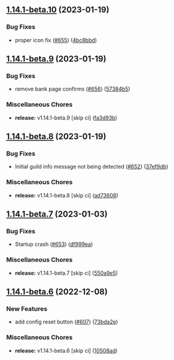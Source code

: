 ## [1.14.1-beta.10](https://github.com/Wynntils/Wynntils/compare/v1.14.1-beta.9...v1.14.1-beta.10) (2023-01-19)


### Bug Fixes

* proper icon fix ([#655](https://github.com/Wynntils/Wynntils/issues/655)) ([4bc8bbd](https://github.com/Wynntils/Wynntils/commit/4bc8bbd1ab79b0a053520351a9b346aa5613789f))

## [1.14.1-beta.9](https://github.com/Wynntils/Wynntils/compare/v1.14.1-beta.8...v1.14.1-beta.9) (2023-01-19)


### Bug Fixes

* remove bank page confirms ([#656](https://github.com/Wynntils/Wynntils/issues/656)) ([57384b5](https://github.com/Wynntils/Wynntils/commit/57384b56d93c5cbfb89f045e8ea1dff8920cf0c5))


### Miscellaneous Chores

* **release:** v1.14.1-beta.9 [skip ci] ([fa3d93b](https://github.com/Wynntils/Wynntils/commit/fa3d93b15e8523292205ea89e5a85a986a950d59))

## [1.14.1-beta.8](https://github.com/Wynntils/Wynntils/compare/v1.14.1-beta.7...v1.14.1-beta.8) (2023-01-19)


### Bug Fixes

* Initial guild info message not being detected ([#652](https://github.com/Wynntils/Wynntils/issues/652)) ([37ef9db](https://github.com/Wynntils/Wynntils/commit/37ef9db2a801845f54a8f8c0778059c066bb8f3b))


### Miscellaneous Chores

* **release:** v1.14.1-beta.8 [skip ci] ([ad73608](https://github.com/Wynntils/Wynntils/commit/ad73608b4ac20078fd5f095cef67c46d09c14de6))

## [1.14.1-beta.7](https://github.com/Wynntils/Wynntils/compare/v1.14.1-beta.6...v1.14.1-beta.7) (2023-01-03)


### Bug Fixes

* Startup crash ([#653](https://github.com/Wynntils/Wynntils/issues/653)) ([df999ea](https://github.com/Wynntils/Wynntils/commit/df999ea1d827770f8d223ea4b8631a17a551cc51))


### Miscellaneous Chores

* **release:** v1.14.1-beta.7 [skip ci] ([550a9e5](https://github.com/Wynntils/Wynntils/commit/550a9e5556553a1bf78f0ca3667e50034df64617))

## [1.14.1-beta.6](https://github.com/Wynntils/Wynntils/compare/v1.14.1-beta.5...v1.14.1-beta.6) (2022-12-08)


### New Features

* add config reset button ([#607](https://github.com/Wynntils/Wynntils/issues/607)) ([73bda2e](https://github.com/Wynntils/Wynntils/commit/73bda2e73338bdb9ddf420503e41ce79e3aa4964))


### Miscellaneous Chores

* **release:** v1.14.1-beta.6 [skip ci] ([10508ad](https://github.com/Wynntils/Wynntils/commit/10508ade507075b592d43a883f97b5ab59db6d29))

